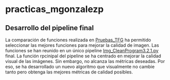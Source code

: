 # practicas_mgonzalezp

## Desarrollo del pipeline final

La comparación de funciones realizada en [Pruebas_TFG](https://gitlab.com/vicomtech/v6/projects/VISUALIZE_INNITIUS/practicas_mgonzalezp/-/tree/features/Pruebas_TFG) ha permitido seleccionar las mejores funciones para mejorar la calidad de imagen. Las funciones se han reunido en un único pipeline [Img_CleanProgram3.2.1.py](Img_CleanProgram3.2.1.py) final.
La función rpcinipal del pipeline se ha centrado en mejorar la calidad visual de las imágenes. Sin embargo, no alcanza las métricas deseadas. Por eso, se ha desarrollado un nuevo algoritmo que visualmente no cambie tanto pero obtenga las mejores métricas de calidad posibles.  